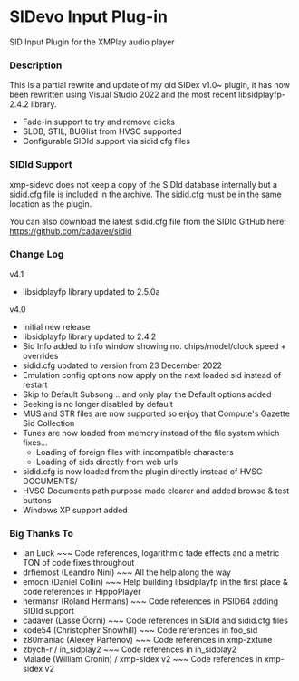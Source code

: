 # SIDevo Input Plug-in
SID Input Plugin for the XMPlay audio player


### Description
This is a partial rewrite and update of my old SIDex v1.0~ plugin, it has now been rewritten using Visual Studio 2022 and the most recent libsidplayfp-2.4.2 library.

- Fade-in support to try and remove clicks
- SLDB, STIL, BUGlist from HVSC supported
- Configurable SIDId support via sidid.cfg files


### SIDId Support
xmp-sidevo does not keep a copy of the SIDId database internally but a sidid.cfg file is
included in the archive. The sidid.cfg must be in the same location as the plugin.

You can also download the latest sidid.cfg file from the SIDId GitHub here: https://github.com/cadaver/sidid


### Change Log
v4.1
- libsidplayfp library updated to 2.5.0a

v4.0
- Initial new release
- libsidplayfp library updated to 2.4.2
- Sid Info added to info window showing no. chips/model/clock speed + overrides
- sidid.cfg updated to version from 23 December 2022
- Emulation config options now apply on the next loaded sid instead of restart
- Skip to Default Subsong ...and only play the Default options added
- Seeking is no longer disabled by default
- MUS and STR files are now supported so enjoy that Compute's Gazette Sid Collection
- Tunes are now loaded from memory instead of the file system which fixes...
	- Loading of foreign files with incompatible characters
	- Loading of sids directly from web urls
- sidid.cfg is now loaded from the plugin directly instead of HVSC DOCUMENTS/
- HVSC Documents path purpose made clearer and added browse & test buttons
- Windows XP support added


### Big Thanks To
- Ian Luck ~~~ Code references, logarithmic fade effects and a metric TON of code fixes throughout
- drfiemost (Leandro Nini) ~~~ All the help along the way
- emoon (Daniel Collin) ~~~ Help building libsidplayfp in the first place & code references in HippoPlayer
- hermansr (Roland Hermans) ~~~ Code references in PSID64 adding SIDId support
- cadaver (Lasse Öörni) ~~~ Code references in SIDId and sidid.cfg files
- kode54 (Christopher Snowhill) ~~~ Code references in foo_sid
- z80maniac (Alexey Parfenov) ~~~ Code references in xmp-zxtune
- zbych-r / in_sidplay2 ~~~ Code references in in_sidplay2
- Malade (William Cronin) / xmp-sidex v2 ~~~ Code references in xmp-sidex v2

